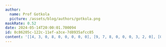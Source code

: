 ```yaml
---
author:
  name: Prof Gotkola
  picture: /assets/blog/authors/gotkola.png
maskRate: 0.52
date: 2024-05-14T20:00:01.700094
id: 8c86205c-122c-11ef-a3ce-7d8935afcc85
content: '[[4, 3, 0, 8, 0, 0, 0, 0, 0], [9, 7, 8, 0, 0, 0, 3, 2, 0], [0, 0, 0, 9, 0, 3, 0, 8, 1], [3, 1, 7, 0, 0, 6, 4, 0, 0], [6, 0, 4, 0, 1, 0, 0, 3, 2], [0, 2, 9, 5, 3, 4, 1, 7, 0], [1, 8, 0, 0, 0, 0, 0, 4, 0], [7, 0, 6, 0, 0, 0, 0, 1, 0], [5, 4, 0, 0, 6, 0, 0, 0, 8]]'
---
```

